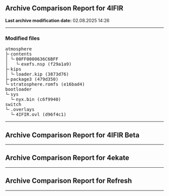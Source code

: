 <h2>Archive Comparison Report for <b>4IFIR</b></h2><b>Last archive modification date:</b> 02.08.2025 14:26<hr>

<h3>Modified files</h3>
<pre>atmosphere
├╴contents
│ └╴00FF0000636C6BFF
│   └╴exefs.nsp (f29a1a9)
├╴kips
│ └╴loader.kip (3873d76)
├╴package3 (479d350)
└╴stratosphere.romfs (e16bad4)
bootloader
└╴sys
  └╴nyx.bin (c6f9940)
switch
└╴.overlays
  └╴4IFIR.ovl (d96f4c1)
</pre>
<hr>

<h2>Archive Comparison Report for <b>4IFIR Beta</b></h2><hr>

<h2>Archive Comparison Report for <b>4ekate</b></h2><hr>

<h2>Archive Comparison Report for <b>Refresh</b></h2><hr>

